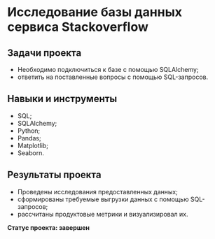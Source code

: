 # Исследование базы данных сервиса Stackoverflow

## Задачи проекта
- Необходимо подключиться к базе с помощью SQLAlchemy;
- ответить на поставленные вопросы с помощью SQL-запросов.

## Навыки и инструменты
- SQL;
- SQLAlchemy;
- Python;
- Pandas;
- Matplotlib;
- Seaborn.

## Результаты проекта
- Проведены исследования предоставленных данных;
- сформированы требуемые выгрузки данных с помощью SQL-запросов;
- рассчитаны продуктовые метрики и визуализировал их.

**Статус проекта: завершен**




